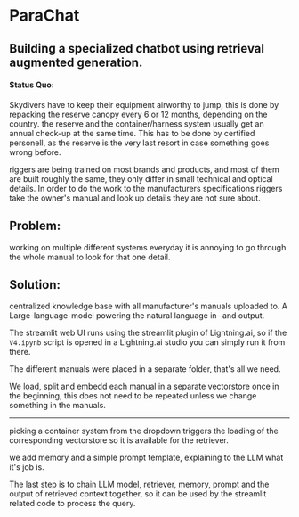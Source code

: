 # ParaChat
## Building a specialized chatbot using retrieval augmented generation.

#### Status Quo:
Skydivers have to keep their equipment airworthy to jump, this is done by repacking the reserve canopy every 6 or 12 months, depending on the country. the reserve and the container/harness system usually get an annual check-up at the same time. 
This has to be done by certified personell, as the reserve is the very last resort in case something goes wrong before.

riggers are being trained on most brands and products, and most of them are built roughly the same, they only differ in small technical and optical details. In order to do the work to the manufacturers specifications riggers take the owner's manual and look up details they are not sure about.

## Problem:
working on multiple different systems everyday it is annoying to go through the whole manual to look for that one detail.

## Solution:
centralized knowledge base with all manufacturer's manuals uploaded to. A Large-language-model powering the natural language in-  and output.

The streamlit web UI runs using the streamlit plugin of Lightning.ai, so if the `V4.ipynb` script is opened in a Lightning.ai studio you can simply run it from there.

The different manuals were placed in a separate folder, that's all we need.

We load, split and embedd each manual in a separate vectorstore once in the beginning, this does not need to be repeated unless we change something in the manuals.

___

picking a container system from the dropdown triggers the loading of the corresponding vectorstore so it is available for the retriever.

we add memory and a simple prompt template, explaining to the LLM what it's job is.

The last step is to chain LLM model, retriever, memory, prompt and the output of retrieved context together, so it can be used by the streamlit related code to process the query.
